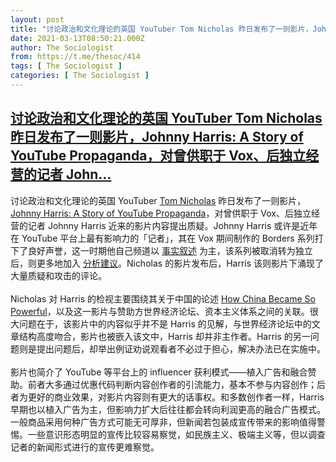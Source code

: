```yaml
---
layout: post
title: "讨论政治和文化理论的英国 YouTuber Tom Nicholas 昨日发布了一则影片，Johnny Harris: A Story of YouTube Propaganda，对曾供职于 Vox、后独立经营的记者 John"
date: 2021-03-13T08:50:21.000Z
author: The Sociologist
from: https://t.me/thesoc/414
tags: [ The Sociologist ]
categories: [ The Sociologist ]
---
```

<!--1615625421000-->
[讨论政治和文化理论的英国 YouTuber Tom Nicholas 昨日发布了一则影片，Johnny Harris: A Story of YouTube Propaganda，对曾供职于 Vox、后独立经营的记者 John...](https://t.me/thesoc/414)
------

<div>
<p>讨论政治和文化理论的英国 YouTuber <a href="https://www.youtube.com/c/TomNicholasWTF" target="_blank" rel="noopener" onclick="return confirm('Open this link?\n\n'+this.href);">Tom Nicholas</a> 昨日发布了一则影片，<a href="https://www.youtube.com/watch?v=Dum0bqWfiGw" target="_blank" rel="noopener" onclick="return confirm('Open this link?\n\n'+this.href);">Johnny Harris: A Story of YouTube Propaganda</a>，对曾供职于 Vox、后独立经营的记者 Johnny Harris 近来的影片内容提出质疑。Johnny Harris 或许是近年在 YouTube 平台上最有影响力的「记者」，其在 Vox 期间制作的 Borders 系列打下了良好声誉，这一时期他自己频道以 <a href="https://t.me/thesoc/383" target="_blank" rel="noopener" onclick="return confirm('Open this link?\n\n'+this.href);">事实叙述</a> 为主，该系列被取消转为独立后，则更多地加入 <a href="https://t.me/thesoc/383" target="_blank" rel="noopener" onclick="return confirm('Open this link?\n\n'+this.href);">分析建议</a>。Nicholas 的影片发布后，Harris 该则影片下涌现了大量质疑和攻击的评论。<br><br> Nicholas 对 Harris 的检视主要围绕其关于中国的论述 <a href="https://www.youtube.com/watch?v=qw-FLc7Z01Q" target="_blank" rel="noopener" onclick="return confirm('Open this link?\n\n'+this.href);">How China Became So Powerful</a>，以及这一影片与赞助方世界经济论坛、资本主义体系之间的关联。很大问题在于，该影片中的内容似乎并不是 Harris 的见解，与世界经济论坛中的文章结构高度吻合，影片也被嵌入该文中，Harris 却并非主作者。Harris 的另一问题则是提出问题后，却举出例证劝说观看者不必过于担心，解决办法已在实施中。<br><br>影片也简介了 YouTube 等平台上的 influencer 获利模式——植入广告和融合赞助。前者大多通过优惠代码判断内容创作者的引流能力，基本不参与内容创作；后者为更好的商业效果，对影片内容则有更大的话事权。和多数创作者一样，Harris 早期也以植入广告为主，但影响力扩大后往往都会转向利润更高的融合广告模式。一般商品采用何种广告方式可能无可厚非，但新闻若包装成宣传带来的影响值得警惕。一些意识形态明显的宣传比较容易察觉，如民族主义、极端主义等，但以调查记者的新闻形式进行的宣传更难察觉。</p>
</div>
